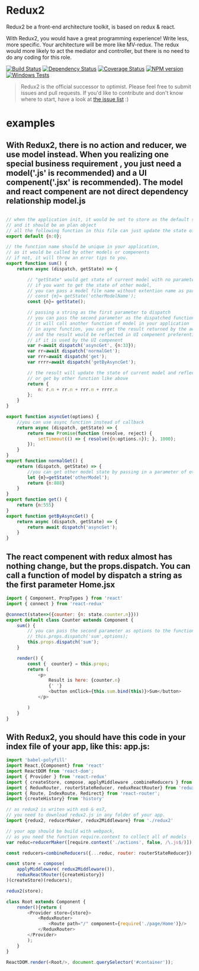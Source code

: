 Redux2
========

Redux2 be a front-end architecture toolkit, is based on redux & react.

With Redux2, you would have a great programming experience! Write less, more specific.
Your architecture will be more like MV-redux. The redux would more likely to act the mediator and controller, but there is no need to do any coding for this role.

[![Build Status][travis-image]][travis-url]
[![Dependency Status][gemnasium-image]][gemnasium-url]
[![Coverage Status][coveralls-image]][coveralls-url]
[![NPM version][npm-image]][npm-url]
[![Windows Tests][windows-image]][windows-url]

> Redux2 is the official successor to optimist. Please feel free to submit issues and pull requests. If you'd like to contribute and don't know where to start, have a look at [the issue list](https://github.com/stevenCJC/redux2/issues) :)

examples
========

With Redux2, there is no action and reducer, we use model instead.
When you realizing one special business requirement , you just need a model('.js' is recommended) and a UI compenent('.jsx' is recommended).
The model and react compenent are not direct dependency relationship
model.js
-------------------------------------------------------------------

````javascript

// when the application init, it would be set to store as the default state of current model,
// and it should be an plan object
// all the following function in this file can just update the state of current model
export default {n:0};

// the function name should be unique in your application,
// as it would be called by other models or compenents
// if not, it will throw an error tips to you.
export function sum() {
	return async (dispatch, getState) => {

	    // "getState" would get state of current model with no parameter
	    // if you want to get the state of other model,
	    // you can pass a model file name without extention name as parameter.
	    // const {m}= getState('otherModelName');
		const {n}= getState();

		// passing a string as the first parameter to dispatch
		// you can pass the second parameter as the dispatched function argument
		// it will call another function of model in your application
		// in async function, you can get the result returned by the awaited dispatch function
		// and the result would be reflected in UI compenent preferentially ,
		// if it is used by the UI compenent
		var r=await dispatch('asyncGet', {n:33});
		var rr=await dispatch('normalGet');
		var rrr=await dispatch('get');
		var rrrr=await dispatch('getByAsyncGet');

        // the result will update the state of current model and reflected in UI compenent
        // or get by other function like above
		return {
			n: r.n + rr.n + rrr.n + rrrr.n
		};
	}
}

export function asyncGet(options) {
    //you can use async function instead of callback
	return async (dispatch, getState) => {
		return new Promise(function (resolve, reject) {
			setTimeout(() => { resolve({n:options.n}); }, 1000);
		});
	}
}
export function normalGet() {
	return (dispatch, getState) => {
	    //you can get other model state by passing in a parameter of other model file name.
	    let {m}=getState('otherModel');
		return {n:888}
	}
}
export function get() {
	return {n:555}
}
export function getByAsyncGet() {
	return async (dispatch, getState) => {
		return await dispatch('asyncGet');
	}
}

````

The react compenent with redux almost has nothing change, but the props.dispatch.
You can call a function of model by dispatch a string as the first parameter
Home.jsx
-------------------------------------------------------------------
````javascript
import { Component, PropTypes } from 'react'
import { connect } from 'react-redux'

@connect(state=>({counter: {n: state.counter.n}}))
export default class Counter extends Component {
    sum() {
        // you can pass the second parameter as options to the function of model if you need
        // this.props.dispatch('sum',options);
        this.props.dispatch('sum');
    }

    render() {
        const {  counter} = this.props;
        return (
            <p>
                Result is here: {counter.n}
                {' '}
                <button onClick={this.sum.bind(this)}>Sum</button>
            </p>

        )
    }
}

````


With Redux2, you should have this code in your index file of your app, like this:
app.js:
-------------------------------------------------------------------

````javascript
import 'babel-polyfill'
import React,{Component} from 'react'
import ReactDOM from 'react-dom';
import { Provider } from 'react-redux'
import { createStore, compose, applyMiddleware ,combineReducers } from 'redux'
import { ReduxRouter, routerStateReducer, reduxReactRouter} from 'redux-router';
import { Route, IndexRoute, Redirect} from 'react-router';
import {createHistory} from 'history'

// as redux2 is writen with es6 & es7,
// you need to download redux2.js in any folder of your app.
import {redux2, reducerMaker, redux2Middleware} from './redux2'

// your app should be build with webpack,
// as you need the function require.context to collect all of models
var reduc=reducerMaker([require.context('./actions', false, /\.js$/)]);

const reducers=combineReducers({...reduc, router: routerStateReducer});

const store = compose(
	applyMiddleware( redux2Middleware()),
	reduxReactRouter({createHistory})
)(createStore)(reducers);

redux2(store);

class Root extends Component {
	render(){return (
		<Provider store={store}>
			<ReduxRouter>
				<Route path="/" component={require('./page/Home')}/>
			</ReduxRouter>
		</Provider>
		);
	}
}

ReactDOM.render(<Root/>, document.querySelector('#container'));
````



[travis-url]: https://travis-ci.org/bcoe/yargs
[travis-image]: https://img.shields.io/travis/bcoe/yargs.svg
[gemnasium-url]: https://gemnasium.com/bcoe/yargs
[gemnasium-image]: https://img.shields.io/gemnasium/bcoe/yargs.svg
[coveralls-url]: https://coveralls.io/github/bcoe/yargs
[coveralls-image]: https://img.shields.io/coveralls/bcoe/yargs.svg
[npm-url]: https://www.npmjs.com/package/yargs
[npm-image]: https://img.shields.io/npm/v/yargs.svg
[windows-url]: https://ci.appveyor.com/project/bcoe/yargs
[windows-image]: https://img.shields.io/appveyor/ci/bcoe/yargs/master.svg?label=Windows%20Tests
